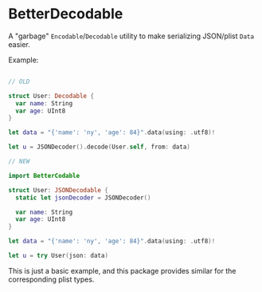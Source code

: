# BetterDecodable
A "garbage" `Encodable`/`Decodable` utility to make serializing JSON/plist `Data` easier.

Example:
```swift

// OLD

struct User: Decodable {
  var name: String
  var age: UInt8
}

let data = "{'name': 'ny', 'age': 84}".data(using: .utf8)!

let u = JSONDecoder().decode(User.self, from: data)
```

```swift
// NEW

import BetterCodable

struct User: JSONDecodable {
  static let jsonDecoder = JSONDecoder()

  var name: String
  var age: UInt8
}

let data = "{'name': 'ny', 'age': 84}".data(using: .utf8)!

let u = try User(json: data)
```


This is just a basic example, and this package provides similar for the corresponding plist types.
